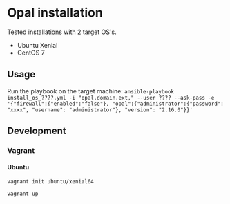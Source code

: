 # Opal installation 
Tested installations with 2 target OS's.

- Ubuntu Xenial
- CentOS 7

## Usage
Run the playbook on the target machine: `ansible-playbook install_os_????.yml -i "opal.domain.ext," --user ???? --ask-pass -e '{"firewall":{"enabled":"false"}, "opal":{"administrator":{"password": "xxxx", "username": "administrator"}, "version": "2.16.0"}}'`

## Development

### Vagrant

#### Ubuntu
```
vagrant init ubuntu/xenial64

vagrant up
```
